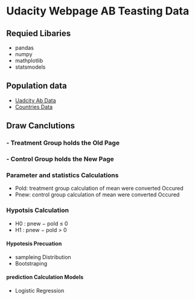 # Udacity Webpage AB Teasting Data
## Requied Libaries 
  - pandas
  - numpy 
  - mathplotlib 
  - statsmodels

## Population data

- [Uadcity Ab Data]('https://raw.githubusercontent.com/nicmodan/AB_Testing-/master/ab_data.csv') 
- [Countries Data]('https://raw.githubusercontent.com/nicmodan/AB_Testing-/master/countries.csv')

## Draw Canclutions 

  ### - Treatment Group holds the Old Page 
  ### - Control Group holds the New Page 

### Parameter and statistics Calculations 
  - Pold: treatment group calculation of mean were converted Occured 
  - Pnew: control group calculation of mean were converted Occured 
  
### Hypotsis Calculation 
- H0 : pnew − pold ≤ 0
- H1 : pnew − pold > 0

#### Hypotesis Precuation 
- sampleing Distribution 
- Bootstraping 

#### prediction Calculation Models
- Logistic Regression  
